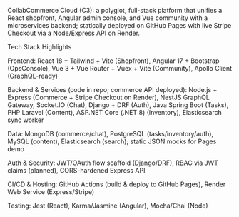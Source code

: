 
CollabCommerce Cloud (C3): a polyglot, full-stack platform that unifies a React shopfront, Angular admin console, and Vue community with a microservices backend; statically deployed on GitHub Pages with live Stripe Checkout via a Node/Express API on Render.

Tech Stack Highlights

Frontend: React 18 + Tailwind + Vite (Shopfront), Angular 17 + Bootstrap (OpsConsole), Vue 3 + Vue Router + Vuex + Vite (Community), Apollo Client (GraphQL-ready)

Backend & Services (code in repo; commerce API deployed):
Node.js + Express (Commerce + Stripe Checkout on Render), NestJS GraphQL Gateway, Socket.IO (Chat), Django + DRF (Auth), Java Spring Boot (Tasks), PHP Laravel (Content), ASP.NET Core (.NET 8) (Inventory), Elasticsearch sync worker

Data: MongoDB (commerce/chat), PostgreSQL (tasks/inventory/auth), MySQL (content), Elasticsearch (search); static JSON mocks for Pages demo

Auth & Security: JWT/OAuth flow scaffold (Django/DRF), RBAC via JWT claims (planned), CORS-hardened Express API

CI/CD & Hosting: GitHub Actions (build & deploy to GitHub Pages), Render Web Service (Express/Stripe)

Testing: Jest (React), Karma/Jasmine (Angular), Mocha/Chai (Node)
